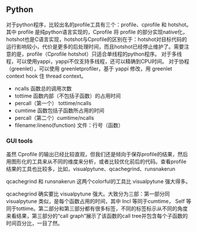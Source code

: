 ## Python

对于python程序，比较出名的profile工具有三个：profile、cprofile 和 hotshot。其中 profile 是纯python语言实现的，Cprofile 将 profile 的部分实现native化，hotshot也是C语言实现，hotshot与Cprofile的区别在于：hotshot对目标代码的运行影响较小，代价是更多的后处理时间，而且hotshot已经停止维护了。需要注意的是，profile（Cprofile hotshot）只适合单线程的python程序。
对于多线程，可以使用yappi，yappi不仅支持多线程，还可以精确到CPU时间。
对于协程（greenlet），可以使用 greenletprofiler，基于 yappi 修改，用 greenlet context hook 住 thread context。

- ncalls 函数总的调用次数
- tottime 函数内部（不包括子函数）的占用时间
- percall（第一个） tottime/ncalls
- cumtime 函数包括子函数所占用的时间
- percall（第二个）cumtime/ncalls
- filename:lineno(function)  文件：行号（函数）

### GUI tools

虽然 Cprofile 的输出已经比较直观，但我们还是倾向于保存profile的结果，然后用图形化的工具来从不同的维度来分析，或者比较优化前后的代码。查看profile结果的工具也比较多，比如，visualpytune、qcachegrind、runsnakerun

qcachegrind 和 runsnakerun 这两个colorful的工具比 visualpytune 强大得多。

qcachegrind 确实要比 visualpytune 强大。大致分为三部：第一部分同 visualpytune 类似，是每个函数占用的时间，其中 Incl 等同于cumtime， Self 等同于tottime。第二部分和第三部分都有很多标签，不同的标签标示从不同的角度来看结果，第三部分的“call graph”展示了该函数的call tree并包含每个子函数的时间百分比，一目了然。